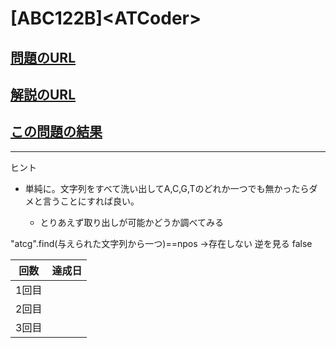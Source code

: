 # \[ABC122B\]\<ATCoder\>

## [問題のURL](https://atcoder.jp/contests/abc122/tasks/abc122_b)

## [解説のURL](https://blog.hamayanhamayan.com/entry/2019/03/25/230649)

## [この問題の結果](https://atcoder.jp/contests/abc122/submissions?f.Task=abc122_b&f.LanguageName=C%2B%2B&f.Status=AC&f.User=)

-----

ヒント

* 単純に。文字列をすべて洗い出してA,C,G,Tのどれか一つでも無かったらダメと言うことにすれば良い。

    * とりあえず取り出しが可能かどうか調べてみる

"atcg".find(与えられた文字列から一つ)==npos →存在しない
逆を見る
false 

| 回数 | 達成日 |
| --- | ----- |
| 1回目 |  |
| 2回目 |  |
| 3回目 |  |
